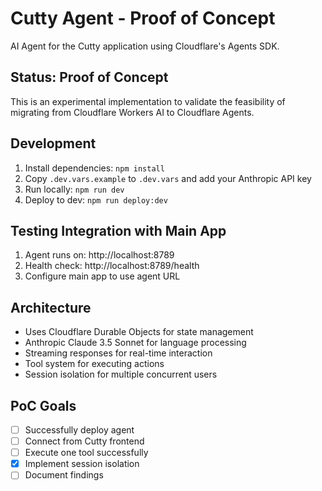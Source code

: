 # Cutty Agent - Proof of Concept

AI Agent for the Cutty application using Cloudflare's Agents SDK.

## Status: Proof of Concept

This is an experimental implementation to validate the feasibility of migrating from Cloudflare Workers AI to Cloudflare Agents.

## Development

1. Install dependencies: `npm install`
2. Copy `.dev.vars.example` to `.dev.vars` and add your Anthropic API key
3. Run locally: `npm run dev`
4. Deploy to dev: `npm run deploy:dev`

## Testing Integration with Main App

1. Agent runs on: http://localhost:8789
2. Health check: http://localhost:8789/health
3. Configure main app to use agent URL

## Architecture

- Uses Cloudflare Durable Objects for state management
- Anthropic Claude 3.5 Sonnet for language processing
- Streaming responses for real-time interaction
- Tool system for executing actions
- Session isolation for multiple concurrent users

## PoC Goals

- [ ] Successfully deploy agent
- [ ] Connect from Cutty frontend
- [ ] Execute one tool successfully
- [x] Implement session isolation
- [ ] Document findings
